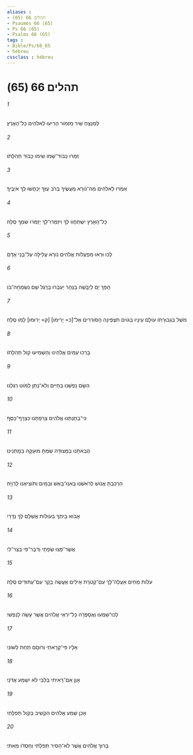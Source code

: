 ```yaml
---
aliases : 
- תהלים 66 (65)
- Psaumes 66 (65)
- Ps 66 (65)
- Psalms 66 (65)
tags : 
- Bible/Ps/66_65
- hébreu
cssclass : hébreu
---
```


# תהלים 66 (65)

###### 1
לַמְנַצֵּחַ שִׁיר מִזְמֹור הָרִיעוּ לֵאלֹהִים כָּל־הָאָרֶץ׃
###### 2
זַמְּרוּ כְבֹוד־שְׁמֹו שִׂימוּ כָבֹוד תְּהִלָּתֹו׃
###### 3
אִמְרוּ לֵאלֹהִים מַה־נֹּורָא מַעֲשֶׂיךָ בְּרֹב עֻזְּךָ יְכַחֲשׁוּ לְךָ אֹיְבֶיךָ׃
###### 4
כָּל־הָאָרֶץ יִשְׁתַּחֲווּ לְךָ וִיזַמְּרוּ־לָךְ יְזַמְּרוּ שִׁמְךָ סֶלָה׃
###### 5
לְכוּ וּרְאוּ מִפְעֲלֹות אֱלֹהִים נֹורָא עֲלִילָה עַל־בְּנֵי אָדָם׃
###### 6
הָפַךְ יָם לְיַבָּשָׁה בַּנָּהָר יַעַבְרוּ בְרָגֶל שָׁם נִשְׂמְחָה־בֹּו׃
###### 7
מֹשֵׁל בִּגְבוּרָתֹו עֹולָם עֵינָיו בַּגֹּויִם תִּצְפֶּינָה הַסֹּורְרִים אַל־[כ= יָרִימוּ] [ק= יָרוּמוּ] לָמֹו סֶלָה׃
###### 8
בָּרְכוּ עַמִּים אֱלֹהֵינוּ וְהַשְׁמִיעוּ קֹול תְּהִלָּתֹו׃
###### 9
הַשָּׂם נַפְשֵׁנוּ בַּחַיִּים וְלֹא־נָתַן לַמֹּוט רַגְלֵנוּ׃
###### 10
כִּי־בְחַנְתָּנוּ אֱלֹהִים צְרַפְתָּנוּ כִּצְרָף־כָּסֶף׃
###### 11
הֲבֵאתָנוּ בַמְּצוּדָה שַׂמְתָּ מוּעָקָה בְמָתְנֵינוּ׃
###### 12
הִרְכַּבְתָּ אֱנֹושׁ לְרֹאשֵׁנוּ בָּאנוּ־בָאֵשׁ וּבַמַּיִם וַתֹּוצִיאֵנוּ לָרְוָיָה׃
###### 13
אָבֹוא בֵיתְךָ בְעֹולֹות אֲשַׁלֵּם לְךָ נְדָרָי׃
###### 14
אֲשֶׁר־פָּצוּ שְׂפָתָי וְדִבֶּר־פִּי בַּצַּר־לִי׃
###### 15
עֹלֹות מֵחִים אַעֲלֶה־לָּךְ עִם־קְטֹרֶת אֵילִים אֶעֱשֶׂה בָקָר עִם־עַתּוּדִים סֶלָה׃
###### 16
לְכוּ־שִׁמְעוּ וַאֲסַפְּרָה כָּל־יִרְאֵי אֱלֹהִים אֲשֶׁר עָשָׂה לְנַפְשִׁי׃
###### 17
אֵלָיו פִּי־קָרָאתִי וְרֹוםַם תַּחַת לְשֹׁונִי׃
###### 18
אָוֶן אִם־רָאִיתִי בְלִבִּי לֹא יִשְׁמַע אֲדֹנָי׃
###### 19
אָכֵן שָׁמַע אֱלֹהִים הִקְשִׁיב בְּקֹול תְּפִלָּתִי׃
###### 20
בָּרוּךְ אֱלֹהִים אֲשֶׁר לֹא־הֵסִיר תְּפִלָּתִי וְחַסְדֹּו מֵאִתִּי׃
